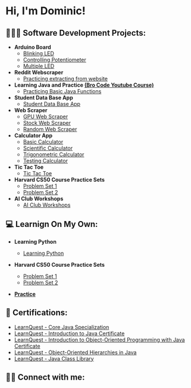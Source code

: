<h1>Hi, I'm Dominic! 

<h2>👨🏾‍💻  Software Development Projects:</h2>

- <b>Arduino Board</b>
  - [Blinking LED](https://github.com/Domm6/ArduinoProjectss/blob/main/BlinkingLED/BlinkingLED.ino)
  - [Controlling Potentiometer](https://github.com/Domm6/ArduinoProjectss/blob/main/ControlPotentiometer/ControlPotentiometer.ino)
  - [Multiple LED](https://github.com/Domm6/ArduinoProjectss/blob/main/MultipleLED/MultipleLED.ino)
- <b>Reddit Webscraper</b>
  - [Practicing extracting from website](https://github.com/Domm6/RedditWebScraper/blob/main/main.py)
- <b>Learning Java and Practice <a href="https://www.youtube.com/watch?v=xk4_1vDrzzo&t=18059s">(Bro Code Youtube Course)</a></b>
  - [Practicing Basic Java Functions](https://github.com/Domm6/LearningJava/tree/main/src)
- <b>Student Data Base App</b>
  - [Student Data Base App](https://github.com/Domm6/Student-Data-Base-App/blob/main/Student%20Management%20System/StudentDataBaseApp.java)
- <b>Web Scraper</b>
  - [GPU Web Scraper](https://github.com/Domm6/Web-Scraper/blob/main/src/GPUWebScraper.java)
  - [Stock Web Scraper](https://github.com/Domm6/Web-Scraper/blob/main/src/stockWebScraper.java)
  - [Random Web Scraper](https://github.com/Domm6/Web-Scraper/blob/main/src/randomWebScraper.java)
- <b>Calculator App</b>
  - [Basic Calculator](https://github.com/Domm6/Calculator-App/blob/main/BasicCalculator.java)
  - [Scientific Calculator](https://github.com/Domm6/Calculator-App/blob/main/ScientificCalculator.java)
  - [Trigonometric Calculator](https://github.com/Domm6/Calculator-App/blob/main/TrigonometricCalculator.java) 
  - [Testing Calculator](https://github.com/Domm6/Calculator-App/blob/main/TestingCalculator.java)
- <b>Tic Tac Toe</b>
  - [Tic Tac Toe](https://github.com/Domm6/Tic-Tac-Toe/blob/main/TicTacToe.java)
- <b>Harvard CS50 Course Practice Sets</b>
  - [Problem Set 1](https://github.com/Domm6/Harvard-CS50/tree/main/Problem%20Set%201)
  - [Problem Set 2](https://github.com/Domm6/Harvard-CS50/tree/main/Problem%20Set%202)
- <b>AI Club Workshops</b>
  - [AI Club Workshops](https://github.com/Domm6/AIClubWorkshops)
  
<h2>💻  Learnign On My Own:</h2>
  
- <b>Learning Python</b>
  - [Learning Python](https://github.com/Domm6/LearningPython)
- <b>Harvard CS50 Course Practice Sets</b>
  - [Problem Set 1](https://github.com/Domm6/Harvard-CS50/tree/main/Problem%20Set%201)
  - [Problem Set 2](https://github.com/Domm6/Harvard-CS50/tree/main/Problem%20Set%202)
  
- <b><a href="https://github.com/Domm6/Data-Structures-Algo-Practice/tree/main/src">Practice</a></b>

<h2>📄  Certifications:</h2>

- [LearnQuest - Core Java Specialization ](https://www.coursera.org/account/accomplishments/specialization/6KN3QRR3WXP2)
- [LearnQuest - Introduction to Java Certificate](https://coursera.org/share/f7a93889b1c4c561d538311383b070cf)
- [LearnQuest - Introduction to Object-Oriented Programming with Java Certificate](https://www.coursera.org/account/accomplishments/verify/TKYENRQGXGD5)
- [LearnQuest - Object-Oriented Hierarchies in Java](https://www.coursera.org/account/accomplishments/verify/45MEE57CYH25)
- [LearnQuest - Java Class Library](https://www.coursera.org/account/accomplishments/verify/324RCD52GET9)

<h2>🤳🏾  Connect with me:</h2>



<!--
**joshmadakor1/joshmadakor1** is a ✨ _special_ ✨ repository because its `README.md` (this file) appears on your GitHub profile.

Here are some ideas to get you started:

- 🔭 I’m currently working on ...
- 🌱 I’m currently learning ...
- 👯 I’m looking to collaborate on ...
- 🤔 I’m looking for help with ...
- 💬 Ask me about ...
- 📫 How to reach me: ...
- 😄 Pronouns: ...
- ⚡ Fun fact: ...
-->
